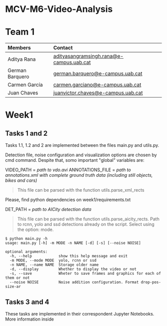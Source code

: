 # MCV-M6-Video-Analysis

# Team 1

| Members | Contact |
| :---         |   :---    | 
| Aditya Rana   | adityasangramsingh.rana@e-campus.uab.cat | 
| German Barquero    | german.barquero@e-campus.uab.cat  |
| Carmen García    | carmen.garciano@e-campus.uab.cat  |
| Juan Chaves | juanvictor.chaves@e-campus.uab.cat |


# Week1

## Tasks 1 and 2
Tasks 1.1, 1.2 and 2 are implemented between the files main.py and utils.py. 

Detection file, noise configuration and visualization options are chosen by cmd command. Despite that, somo important "global" variables are:

VIDEO_PATH = *path to vdo.avi*
ANNOTATIONS_FILE = *path to annotations.xml with complete ground truth data (including still objects, bikes and cars)*

> This file can be parsed with the function utils.parse_xml_rects

Please, find python dependencies on week1/requirements.txt

DET_PATH = *path to AICity detection data*

> This file can be parsed with the function utils.parse_aicity_rects. Path to rcnn, yolo and ssd detections already on the script. Select using the option: mode.

````
$ python main.py -h
usage: main.py [-h] -m MODE -n NAME [-d] [-s] [--noise NOISE]

optional arguments:
  -h, --help            show this help message and exit
  -m MODE, --mode MODE  yolo, rcnn or ssd
  -n NAME, --name NAME  Storage older name
  -d, --display         Whether to display the video or not
  -s, --save            Wheter to save frames and graphics for each of them or not
  --noise NOISE         Noise addition configuration. Format drop-pos-size-ar
````

## Tasks 3 and 4
These tasks are implemented in their correspondent Jupyter Notebooks. More information inside